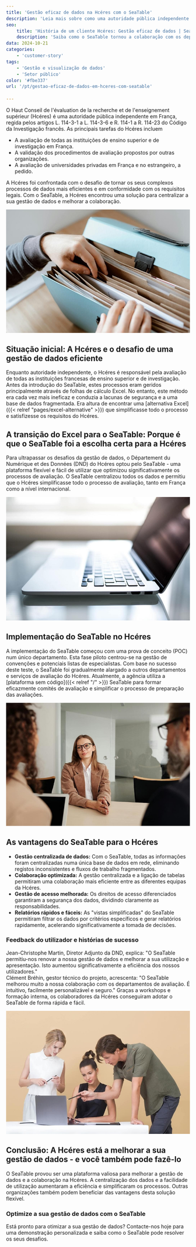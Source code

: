 ```yaml
---
title: 'Gestão eficaz de dados na Hcéres com o SeaTable'
description: 'Leia mais sobre como uma autoridade pública independente utiliza o SeaTable.'
seo:
    title: 'História de um cliente Hcéres: Gestão eficaz de dados | SeaTable'
    description: 'Saiba como o SeaTable tornou a colaboração com os departamentos de avaliação muito melhorada, intuitiva, personalizável e segura'
data: 2024-10-21
categories:
    - 'customer-story'
tags:
    - 'Gestão e visualização de dados'
    - 'Setor público'
color: '#fbe337'
url: '/pt/gestao-eficaz-de-dados-em-hceres-com-seatable'

---
```


O Haut Conseil de l'évaluation de la recherche et de l'enseignement supérieur (Hcéres) é uma autoridade pública independente em França, regida pelos artigos L. 114-3-1 a L. 114-3-6 e R. 114-1 a R. 114-23 do Código da Investigação francês. As principais tarefas do Hcéres incluem

- A avaliação de todas as instituições de ensino superior e de investigação em França.
- A validação dos procedimentos de avaliação propostos por outras organizações.
- A avaliação de universidades privadas em França e no estrangeiro, a pedido.

A Hcéres foi confrontada com o desafio de tornar os seus complexos processos de dados mais eficientes e em conformidade com os requisitos legais. Com o SeaTable, a Hcéres encontrou uma solução para centralizar a sua gestão de dados e melhorar a colaboração.

![A gestão de dados com pastas está desactualizada e é entediante - Transformação digital com o SeaTable](pexels-anete-lusina-4792285-1.jpg)

## Situação inicial: A Hcéres e o desafio de uma gestão de dados eficiente

Enquanto autoridade independente, o Hcéres é responsável pela avaliação de todas as instituições francesas de ensino superior e de investigação. Antes da introdução do SeaTable, estes processos eram geridos principalmente através de folhas de cálculo Excel. No entanto, este método era cada vez mais ineficaz e conduzia a lacunas de segurança e a uma base de dados fragmentada. Era altura de encontrar uma [alternativa Excel]({{< relref "pages/excel-alternative" >}}) que simplificasse todo o processo e satisfizesse os requisitos do Hcéres.

## A transição do Excel para o SeaTable: Porque é que o SeaTable foi a escolha certa para a Hcéres

Para ultrapassar os desafios da gestão de dados, o Département du Numérique et des Données (DND) do Hcéres optou pelo SeaTable - uma plataforma flexível e fácil de utilizar que optimizou significativamente os processos de avaliação. O SeaTable centralizou todos os dados e permitiu que o Hcéres simplificasse todo o processo de avaliação, tanto em França como a nível internacional.

![Gestão digital com SeaTable](pexels-natri-792199-1.jpg)

## Implementação do SeaTable no Hcéres

A implementação do SeaTable começou com uma prova de conceito (POC) num único departamento. Esta fase piloto centrou-se na gestão de convenções e potenciais listas de especialistas. Com base no sucesso deste teste, o SeaTable foi gradualmente alargado a outros departamentos e serviços de avaliação do Hcéres. Atualmente, a agência utiliza a [plataforma sem código]({{< relref "/" >}}) SeaTable para formar eficazmente comités de avaliação e simplificar o processo de preparação das avaliações.

![Aconselhamento sobre transformação digital com o SeaTable](pexels-edmond-dantes-4342496-1.jpg)

## As vantagens do SeaTable para o Hcéres

- **Gestão centralizada de dados:** Com o SeaTable, todas as informações foram centralizadas numa única base de dados em rede, eliminando registos inconsistentes e fluxos de trabalho fragmentados.
- **Colaboração optimizada:** A gestão centralizada e a ligação de tabelas permitiram uma colaboração mais eficiente entre as diferentes equipas da Hcéres.
- **Gestão de acesso melhorada:** Os direitos de acesso diferenciados garantiram a segurança dos dados, dividindo claramente as responsabilidades.
- **Relatórios rápidos e fáceis:** As "vistas simplificadas" do SeaTable permitiram filtrar os dados por critérios específicos e gerar relatórios rapidamente, acelerando significativamente a tomada de decisões.

### Feedback do utilizador e histórias de sucesso

Jean-Christophe Martin, Diretor Adjunto da DND, explica: "O SeaTable permitiu-nos renovar a nossa gestão de dados e melhorar a sua utilização e apresentação. Isto aumentou significativamente a eficiência dos nossos utilizadores."  
Clément Bréhin, gestor técnico do projeto, acrescenta: "O SeaTable melhorou muito a nossa colaboração com os departamentos de avaliação. É intuitivo, facilmente personalizável e seguro." Graças a workshops e formação interna, os colaboradores da Hcéres conseguiram adotar o SeaTable de forma rápida e fácil.

![Introdução de um novo sistema de gestão de dados digitais](pexels-moose-photos-170195-1036641-1.jpg)

## Conclusão: A Hcéres está a melhorar a sua gestão de dados - e você também pode fazê-lo

O SeaTable provou ser uma plataforma valiosa para melhorar a gestão de dados e a colaboração na Hcéres. A centralização dos dados e a facilidade de utilização aumentaram a eficiência e simplificaram os processos. Outras organizações também podem beneficiar das vantagens desta solução flexível.

### Optimize a sua gestão de dados com o SeaTable

Está pronto para otimizar a sua gestão de dados? Contacte-nos hoje para uma demonstração personalizada e saiba como o SeaTable pode resolver os seus desafios.
